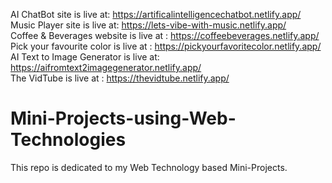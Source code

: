AI ChatBot site is live at: https://artificalintelligencechatbot.netlify.app/ </br>
Music Player site is live at: https://lets-vibe-with-music.netlify.app/ </br>
Coffee & Beverages website is live at : https://coffeebeverages.netlify.app/ </br>
Pick your favourite color is live at : https://pickyourfavoritecolor.netlify.app/ </br>
AI Text to Image Generator is live at: https://aifromtext2imagegenerator.netlify.app/ </br>
The VidTube is live at : https://thevidtube.netlify.app/
# Mini-Projects-using-Web-Technologies
This repo is dedicated to my Web Technology based Mini-Projects.
